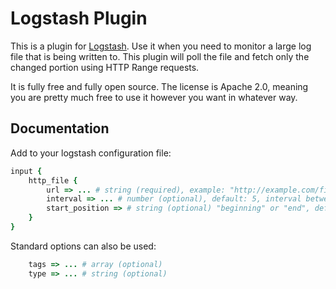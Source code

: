 # Logstash Plugin

This is a plugin for [Logstash](https://github.com/elasticsearch/logstash).
Use it when you need to monitor a large log file that is being written to.
This plugin will poll the file and fetch only the changed portion using HTTP Range requests.

It is fully free and fully open source. The license is Apache 2.0, meaning you are pretty much free to use it however you want in whatever way.

## Documentation

Add to your logstash configuration file:
```ruby
input {
	http_file {
    	url => ... # string (required), example: "http://example.com/file.log"
        interval => ... # number (optional), default: 5, interval between get requests
        start_position => # string (optional) "beginning" or "end", default: end, position to start reading: if set to "beginning", file will be read from the beginning when logstash service starts.
    }
}
```
Standard options can also be used:
```ruby
	tags => ... # array (optional)
    type => ... # string (optional)
 ```
